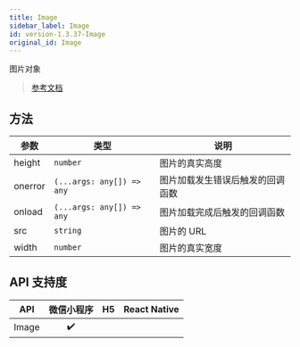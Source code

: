 ```yaml
---
title: Image
sidebar_label: Image
id: version-1.3.37-Image
original_id: Image
---
```


图片对象

> [参考文档](https://developers.weixin.qq.com/miniprogram/dev/api/canvas/Image.html)

## 方法

| 参数 | 类型 | 说明 |
| --- | --- | --- |
| height | `number` | 图片的真实高度 |
| onerror | `(...args: any[]) => any` | 图片加载发生错误后触发的回调函数 |
| onload | `(...args: any[]) => any` | 图片加载完成后触发的回调函数 |
| src | `string` | 图片的 URL |
| width | `number` | 图片的真实宽度 |

## API 支持度

| API | 微信小程序 | H5 | React Native |
| :---: | :---: | :---: | :---: |
| Image | ✔️ |  |  |
